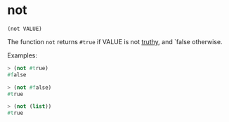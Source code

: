 # not

`(not VALUE)`

The function `not` returns `#true` if VALUE is not
[truthy](Booleans-Truthy.md), and `false otherwise.

Examples:

```lisp
> (not #true)
#false

> (not #false)
#true

> (not (list))
#true
```
